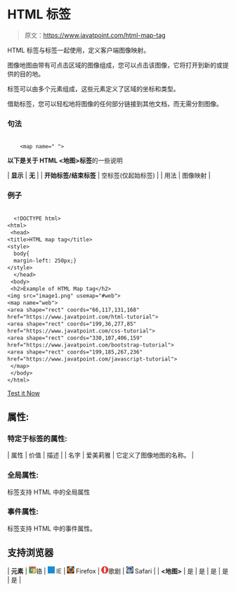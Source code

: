 # HTML <map>标签</map>

> 原文：<https://www.javatpoint.com/html-map-tag>

HTML <map>标签与标签一起使用，定义客户端图像映射。</map>

图像地图由带有可点击区域的图像组成，您可以点击该图像，它将打开到新的或提供的目的地。

<map>标签可以由多个元素组成，这些元素定义了区域的坐标和类型。</map>

借助<map>标签，您可以轻松地将图像的任何部分链接到其他文档，而无需分割图像。</map>

### 句法

```

    <map name=" ">

```

**以下是关于 HTML <地图>标签**的一些说明

| **显示** | **无** |
| **开始标签/结束标签** | 空标签(仅起始标签) |
| 用法 | 图像映射 |

### 例子

```

  <!DOCTYPE html>
<html>
 <head>
<title>HTML map tag</title>
<style>
  body{
  margin-left: 250px;}
</style>
  </head>
 <body>
 <h2>Example of HTML Map tag</h2>
<img src="image1.png" usemap="#web">
<map name="web">
<area shape="rect" coords="66,117,131,168" href="https://www.javatpoint.com/html-tutorial">
<area shape="rect" coords="199,36,277,85" href="https://www.javatpoint.com/css-tutorial">
<area shape="rect" coords="330,107,406,159" href="https://www.javatpoint.com/bootstrap-tutorial">
<area shape="rect" coords="199,185,267,236" href="https://www.javatpoint.com/javascript-tutorial">
 </map>
 </body>
</html>

```

[Test it Now](https://www.javatpoint.com/oprweb/test.jsp?filename=htmlmaptag)

## 属性:

### 特定于标签的属性:

| 属性 | 价值 | 描述 |
| 名字 | 爱美莉雅 | 它定义了图像地图的名称。 |

### 全局属性:

<map>标签支持 HTML 中的全局属性</map>

### 事件属性:

<map>标签支持 HTML 中的事件属性。</map>

## 支持浏览器

| **元素** | ![chrome browser](img/4fbdc93dc2016c5049ed108e7318df19.png)铬 | ![ie browser](img/83dd23df1fe8373fd5bf054b2c1dd88b.png) IE | ![firefox browser](img/4f001fff393888a8a807ed29b28145d1.png) Firefox | ![opera browser](img/6cad4a592cc69a052056a0577b4aac65.png)歌剧 | ![safari browser](img/a0f6a9711a92203c5dc5c127fe9c9fca.png) Safari |
| **<地图>** | 是 | 是 | 是 | 是 | 是 |